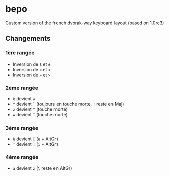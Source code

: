 bepo
====

Custom version of the french dvorak-way keyboard layout (based on 1.0rc3)

## Changements

### 1ère rangée
* Inversion de `$` et `#` 
* Inversion de `«` et `<`
* Inversion de `»` et `>`

### 2ème rangée
* `è` devient `w`
* `^` devient `` ` `` (toujours en touche morte, `!` reste en Maj)
* `z` devient `^` (touche morte)
* `w` devient `¨` (touche morte)

### 3ème rangée
* `ù` devient `[` (`u` + AltGr)
* `¨` devient `]` (`i` + AltGr)

### 4ème rangée
* `à` devient `z` (`\` reste en AltGr)

